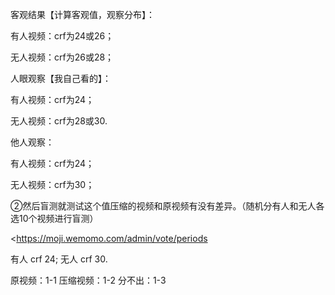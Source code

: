 客观结果【计算客观值，观察分布】：

有人视频：crf为24或26；

无人视频：crf为26或28；

人眼观察【我自己看的】：

有人视频：crf为24；

无人视频：crf为28或30.

他人观察：

有人视频：crf为24；

无人视频：crf为30；



②然后盲测就测试这个值压缩的视频和原视频有没有差异。（随机分有人和无人各选10个视频进行盲测）

<https://moji.wemomo.com/admin/vote/periods

有人 crf  24; 无人  crf   30.

原视频：1-1    压缩视频：1-2   分不出：1-3
